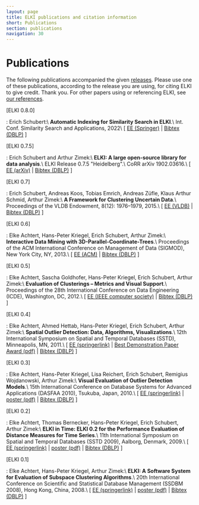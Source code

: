 ```yaml
---
layout: page
title: ELKI publications and citation information
short: Publications
section: publications
navigation: 30
---
```



Publications
============

The following publications accompanied the given [releases](/releases). Please use one of these publications, according to the release you are using, for citing ELKI to give credit. Thank you. For other papers using or referencing ELKI, see [our references](/references).

[ELKI 0.8.0] <span id="release0.8.0"></span>

: Erich Schubert:\\
**Automatic Indexing for Similarity Search in ELKI**.\\
Int. Conf. Similarity Search and Applications, 2022\\
\[ [EE (Springer)](https://doi.org/10.1007/978-3-031-17849-8_16) | [Bibtex (DBLP)](https://dblp.org/rec/bibtex/conf/sisap/Schubert22) \]

[ELKI 0.7.5] <span id="release0.7.5"></span>

: Erich Schubert and Arthur Zimek:\\
**ELKI: A large open-source library for data analysis**.\\
ELKI Release 0.7.5 "Heidelberg".\\
CoRR arXiv 1902.03616.\\
\[ [EE (arXiv)](https://arxiv.org/abs/1902.03616) | [Bibtex (DBLP)](https://dblp.org/rec/bibtex/journals/corr/abs-1902-03616) \]

[ELKI 0.7] <span id="release0.7"></span>

: Erich Schubert, Andreas Koos, Tobias Emrich, Andreas Züfle, Klaus Arthur Schmid, Arthur Zimek:\\
**A Framework for Clustering Uncertain Data**.\\
Proceedings of the VLDB Endowment, 8(12): 1976–1979, 2015.\\
\[ [EE (VLDB)](http://www.vldb.org/pvldb/vol8/p1976-schubert.pdf) | [Bibtex (DBLP)](https://dblp.org/rec/bibtex/journals/pvldb/SchubertKEZSZ15) \]

[ELKI 0.6] <span id="release0.6"></span>

: Elke Achtert, Hans-Peter Kriegel, Erich Schubert, Arthur Zimek:\\
**Interactive Data Mining with 3D-Parallel-Coordinate-Trees**.\\
Proceedings of the ACM International Conference on Management of Data (SIGMOD), New York City, NY, 2013.\\
\[ [EE (ACM)](http://dx.doi.org/10.1145/2463676.2463696) | [Bibtex (DBLP)](https://dblp.org/rec/bibtex/conf/sigmod/AchtertKSZ13) \]

[ELKI 0.5] <span id="release0.5"></span>

: Elke Achtert, Sascha Goldhofer, Hans-Peter Kriegel, Erich Schubert, Arthur Zimek:\\
**Evaluation of Clusterings – Metrics and Visual Support**.\\
Proceedings of the 28th International Conference on Data Engineering (ICDE), Washington, DC, 2012.\\
\[ [EE (IEEE computer society)](http://doi.ieeecomputersociety.org/10.1109/ICDE.2012.128) | [Bibtex (DBLP)](https://dblp.org/rec/bibtex/conf/icde/AchtertGKSZ12) \]

[ELKI 0.4] <span id="release0.4"></span>

: Elke Achtert, Ahmed Hettab, Hans-Peter Kriegel, Erich Schubert, Arthur Zimek:\\
**Spatial Outlier Detection: Data, Algorithms, Visualizations**.\\
12th International Symposium on Spatial and Temporal Databases (SSTD), Minneapolis, MN, 2011.\\
\[ [EE (springerlink)](http://dx.doi.org/10.1007/978-3-642-22922-0_41) | [Best Demonstration Paper Award (pdf)](http://www.dbs.ifi.lmu.de/~zimek/publications/SSTD2011/SSTD11-DemonstrationAward.pdf) | [Bibtex (DBLP)](https://dblp.org/rec/bibtex/conf/ssd/AchtertHKSZ11) \]

[ELKI 0.3] <span id="release0.3"></span>

: Elke Achtert, Hans-Peter Kriegel, Lisa Reichert, Erich Schubert, Remigius Wojdanowski, Arthur Zimek:\\
**Visual Evaluation of Outlier Detection Models**.\\
15th International Conference on Database Systems for Advanced Applications (DASFAA 2010), Tsukuba, Japan, 2010.\\
\[ [EE (springerlink)](http://dx.doi.org/10.1007/978-3-642-12098-5_34) | [poster (pdf)](http://www.dbs.ifi.lmu.de/~zimek/publications/DASFAA2010/elki-poster.pdf) | [Bibtex (DBLP)](https://dblp.org/rec/bibtex/conf/dasfaa/AchtertKRSWZ10) \]

[ELKI 0.2] <span id="release0.2"></span>

: Elke Achtert, Thomas Bernecker, Hans-Peter Kriegel, Erich Schubert, Arthur Zimek:\\
**ELKI in Time: ELKI 0.2 for the Performance Evaluation of Distance Measures for Time Series**.\\
11th International Symposium on Spatial and Temporal Databases (SSTD 2009), Aalborg, Denmark, 2009.\\
\[ [EE (springerlink)](http://dx.doi.org/10.1007/978-3-642-02982-0_35) | [poster (pdf)](http://www.dbs.ifi.lmu.de/~zimek/publications/SSTD2009/sstd09-elki-poster.pdf) | [Bibtex (DBLP)](https://dblp.org/rec/bibtex/conf/ssd/AchtertBKSZ09) \]

[ELKI 0.1]<span id="release0.1"></span>

: Elke Achtert, Hans-Peter Kriegel, Arthur Zimek:\\
**ELKI: A Software System for Evaluation of Subspace Clustering Algorithms**.\\
20th International Conference on Scientific and Statistical Database Management (SSDBM 2008), Hong Kong, China, 2008.\\
\[ [EE (springerlink)](http://www.springerlink.com/content/vu077716401l103j/) | [poster (pdf)](http://www.dbs.ifi.lmu.de/~zimek/publications/SSDBM2008/elkiposter.pdf) | [Bibtex (DBLP)](https://dblp.org/rec/bibtex/conf/ssdbm/AchtertKZ08) \]

